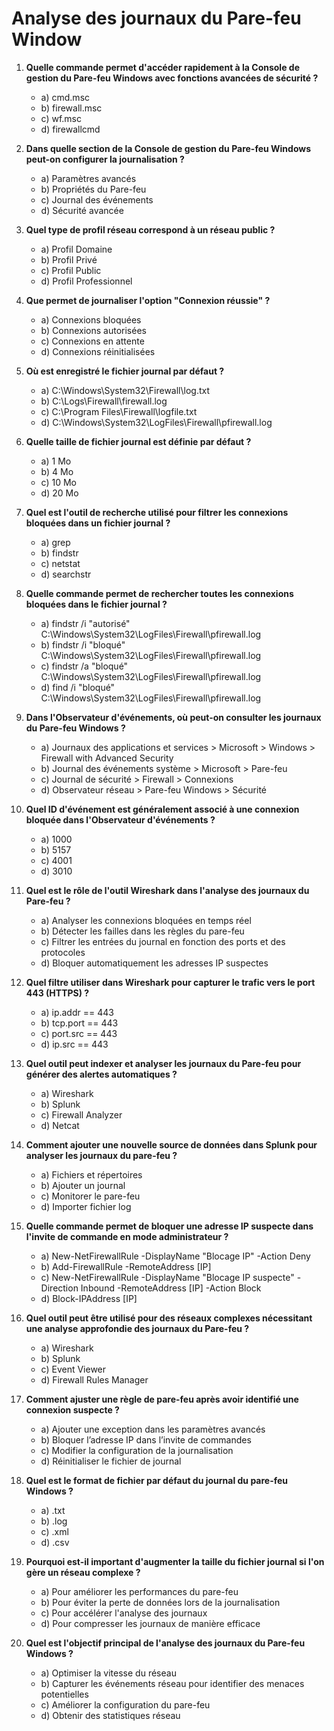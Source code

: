 # Analyse des journaux du Pare-feu Window

1. **Quelle commande permet d'accéder rapidement à la Console de gestion du Pare-feu Windows avec fonctions avancées de sécurité ?**
   - a) cmd.msc
   - b) firewall.msc
   - c) wf.msc
   - d) firewallcmd

2. **Dans quelle section de la Console de gestion du Pare-feu Windows peut-on configurer la journalisation ?**
   - a) Paramètres avancés
   - b) Propriétés du Pare-feu
   - c) Journal des événements
   - d) Sécurité avancée

3. **Quel type de profil réseau correspond à un réseau public ?**
   - a) Profil Domaine
   - b) Profil Privé
   - c) Profil Public
   - d) Profil Professionnel

4. **Que permet de journaliser l'option "Connexion réussie" ?**
   - a) Connexions bloquées
   - b) Connexions autorisées
   - c) Connexions en attente
   - d) Connexions réinitialisées

5. **Où est enregistré le fichier journal par défaut ?**
   - a) C:\Windows\System32\Firewall\log.txt
   - b) C:\Logs\Firewall\firewall.log
   - c) C:\Program Files\Firewall\logfile.txt
   - d) C:\Windows\System32\LogFiles\Firewall\pfirewall.log

6. **Quelle taille de fichier journal est définie par défaut ?**
   - a) 1 Mo
   - b) 4 Mo
   - c) 10 Mo
   - d) 20 Mo

7. **Quel est l'outil de recherche utilisé pour filtrer les connexions bloquées dans un fichier journal ?**
   - a) grep
   - b) findstr
   - c) netstat
   - d) searchstr

8. **Quelle commande permet de rechercher toutes les connexions bloquées dans le fichier journal ?**
   - a) findstr /i "autorisé" C:\Windows\System32\LogFiles\Firewall\pfirewall.log
   - b) findstr /i "bloqué" C:\Windows\System32\LogFiles\Firewall\pfirewall.log
   - c) findstr /a "bloqué" C:\Windows\System32\LogFiles\Firewall\pfirewall.log
   - d) find /i "bloqué" C:\Windows\System32\LogFiles\Firewall\pfirewall.log

9. **Dans l'Observateur d'événements, où peut-on consulter les journaux du Pare-feu Windows ?**
   - a) Journaux des applications et services > Microsoft > Windows > Firewall with Advanced Security
   - b) Journal des événements système > Microsoft > Pare-feu
   - c) Journal de sécurité > Firewall > Connexions
   - d) Observateur réseau > Pare-feu Windows > Sécurité

10. **Quel ID d'événement est généralement associé à une connexion bloquée dans l'Observateur d'événements ?**
    - a) 1000
    - b) 5157
    - c) 4001
    - d) 3010

11. **Quel est le rôle de l'outil Wireshark dans l'analyse des journaux du Pare-feu ?**
    - a) Analyser les connexions bloquées en temps réel
    - b) Détecter les failles dans les règles du pare-feu
    - c) Filtrer les entrées du journal en fonction des ports et des protocoles
    - d) Bloquer automatiquement les adresses IP suspectes

12. **Quel filtre utiliser dans Wireshark pour capturer le trafic vers le port 443 (HTTPS) ?**
    - a) ip.addr == 443
    - b) tcp.port == 443
    - c) port.src == 443
    - d) ip.src == 443

13. **Quel outil peut indexer et analyser les journaux du Pare-feu pour générer des alertes automatiques ?**
    - a) Wireshark
    - b) Splunk
    - c) Firewall Analyzer
    - d) Netcat

14. **Comment ajouter une nouvelle source de données dans Splunk pour analyser les journaux du pare-feu ?**
    - a) Fichiers et répertoires
    - b) Ajouter un journal
    - c) Monitorer le pare-feu
    - d) Importer fichier log

15. **Quelle commande permet de bloquer une adresse IP suspecte dans l'invite de commande en mode administrateur ?**
    - a) New-NetFirewallRule -DisplayName "Blocage IP" -Action Deny
    - b) Add-FirewallRule -RemoteAddress [IP]
    - c) New-NetFirewallRule -DisplayName "Blocage IP suspecte" -Direction Inbound -RemoteAddress [IP] -Action Block
    - d) Block-IPAddress [IP]

16. **Quel outil peut être utilisé pour des réseaux complexes nécessitant une analyse approfondie des journaux du Pare-feu ?**
    - a) Wireshark
    - b) Splunk
    - c) Event Viewer
    - d) Firewall Rules Manager

17. **Comment ajuster une règle de pare-feu après avoir identifié une connexion suspecte ?**
    - a) Ajouter une exception dans les paramètres avancés
    - b) Bloquer l’adresse IP dans l’invite de commandes
    - c) Modifier la configuration de la journalisation
    - d) Réinitialiser le fichier de journal

18. **Quel est le format de fichier par défaut du journal du pare-feu Windows ?**
    - a) .txt
    - b) .log
    - c) .xml
    - d) .csv

19. **Pourquoi est-il important d'augmenter la taille du fichier journal si l'on gère un réseau complexe ?**
    - a) Pour améliorer les performances du pare-feu
    - b) Pour éviter la perte de données lors de la journalisation
    - c) Pour accélérer l'analyse des journaux
    - d) Pour compresser les journaux de manière efficace

20. **Quel est l'objectif principal de l'analyse des journaux du Pare-feu Windows ?**
    - a) Optimiser la vitesse du réseau
    - b) Capturer les événements réseau pour identifier des menaces potentielles
    - c) Améliorer la configuration du pare-feu
    - d) Obtenir des statistiques réseau

